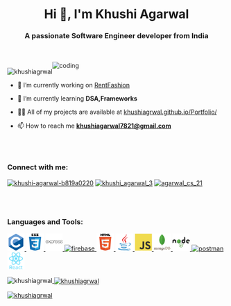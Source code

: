 <h1 align="center">Hi 👋, I'm Khushi Agarwal</h1>
<h3 align="center">A passionate Software Engineer developer from India</h3>
<br>
<br>
<img align="right" alt="coding" width="400" src="https://cdn.dribbble.com/users/1019864/screenshots/3079099/codeloop.gif">

<p align="left"> <img src="https://komarev.com/ghpvc/?username=khushiagrwal&label=Profile%20views&color=0e75b6&style=flat" alt="khushiagrwal" /> </p>

- 🔭 I’m currently working on [RentFashion](https://github.com/Khushiagrwal/RentFashion)

- 🌱 I’m currently learning **DSA,Frameworks**

- 👨‍💻 All of my projects are available at [khushiagrwal.github.io/Portfolio/](khushiagrwal.github.io/Portfolio/)

- 📫 How to reach me **khushiagarwal7821@gmail.com**
<br>
<br>
<h3 align="left">Connect with me:</h3>
<p align="left">
<a href="https://linkedin.com/in/khushi-agarwal-b819a0220" target="blank"><img align="center" src="https://raw.githubusercontent.com/rahuldkjain/github-profile-readme-generator/master/src/images/icons/Social/linked-in-alt.svg" alt="khushi-agarwal-b819a0220" height="30" width="40" /></a>
<a href="https://www.hackerrank.com/khushi_agarwal_3" target="blank"><img align="center" src="https://raw.githubusercontent.com/rahuldkjain/github-profile-readme-generator/master/src/images/icons/Social/hackerrank.svg" alt="khushi_agarwal_3" height="30" width="40" /></a>
<a href="https://www.leetcode.com/agarwal_cs_21" target="blank"><img align="center" src="https://raw.githubusercontent.com/rahuldkjain/github-profile-readme-generator/master/src/images/icons/Social/leet-code.svg" alt="agarwal_cs_21" height="30" width="40" /></a>
</p>
<br>
<br>
<h3 align="left">Languages and Tools:</h3>
<p align="left"> <a href="https://www.cprogramming.com/" target="_blank" rel="noreferrer"> <img src="https://raw.githubusercontent.com/devicons/devicon/master/icons/c/c-original.svg" alt="c" width="40" height="40"/> </a> <a href="https://www.w3schools.com/css/" target="_blank" rel="noreferrer"> <img src="https://raw.githubusercontent.com/devicons/devicon/master/icons/css3/css3-original-wordmark.svg" alt="css3" width="40" height="40"/> </a> <a href="https://expressjs.com" target="_blank" rel="noreferrer"> <img src="https://raw.githubusercontent.com/devicons/devicon/master/icons/express/express-original-wordmark.svg" alt="express" width="40" height="40"/> </a> <a href="https://firebase.google.com/" target="_blank" rel="noreferrer"> <img src="https://www.vectorlogo.zone/logos/firebase/firebase-icon.svg" alt="firebase" width="40" height="40"/> </a> <a href="https://www.w3.org/html/" target="_blank" rel="noreferrer"> <img src="https://raw.githubusercontent.com/devicons/devicon/master/icons/html5/html5-original-wordmark.svg" alt="html5" width="40" height="40"/> </a> <a href="https://www.java.com" target="_blank" rel="noreferrer"> <img src="https://raw.githubusercontent.com/devicons/devicon/master/icons/java/java-original.svg" alt="java" width="40" height="40"/> </a> <a href="https://developer.mozilla.org/en-US/docs/Web/JavaScript" target="_blank" rel="noreferrer"> <img src="https://raw.githubusercontent.com/devicons/devicon/master/icons/javascript/javascript-original.svg" alt="javascript" width="40" height="40"/> </a> <a href="https://www.mongodb.com/" target="_blank" rel="noreferrer"> <img src="https://raw.githubusercontent.com/devicons/devicon/master/icons/mongodb/mongodb-original-wordmark.svg" alt="mongodb" width="40" height="40"/> </a> <a href="https://nodejs.org" target="_blank" rel="noreferrer"> <img src="https://raw.githubusercontent.com/devicons/devicon/master/icons/nodejs/nodejs-original-wordmark.svg" alt="nodejs" width="40" height="40"/> </a> <a href="https://postman.com" target="_blank" rel="noreferrer"> <img src="https://www.vectorlogo.zone/logos/getpostman/getpostman-icon.svg" alt="postman" width="40" height="40"/> </a> <a href="https://www.python.org" target="_blank" rel="noreferrer"> <a href="https://reactjs.org/" target="_blank" rel="noreferrer"> <img src="https://raw.githubusercontent.com/devicons/devicon/master/icons/react/react-original-wordmark.svg" alt="react" width="40" height="40"/> </a> <a href="https://sass-lang.com" target="_blank" rel="noreferrer">  </p>

<p><img align="left" src="https://github-readme-stats.vercel.app/api/top-langs?username=khushiagrwal&show_icons=true&locale=en&layout=compact" alt="khushiagrwal" /></p>

<p>&nbsp;<img align="center" src="https://github-readme-stats.vercel.app/api?username=khushiagrwal&show_icons=true&locale=en" alt="khushiagrwal" /></p>

<p><img align="center" src="https://github-readme-streak-stats.herokuapp.com/?user=khushiagrwal&" alt="khushiagrwal" /></p>

